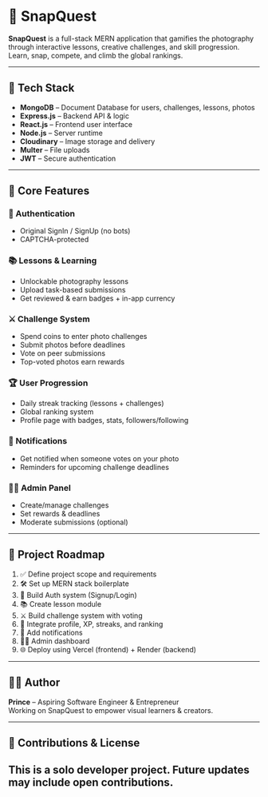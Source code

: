 # 📸 SnapQuest

**SnapQuest** is a full-stack MERN application that gamifies the photography through interactive lessons, creative challenges, and skill progression. Learn, snap, compete, and climb the global rankings.

---

## 🚀 Tech Stack

- **MongoDB** – Document Database for users, challenges, lessons, photos
- **Express.js** – Backend API & logic
- **React.js** – Frontend user interface
- **Node.js** – Server runtime
- **Cloudinary** – Image storage and delivery
- **Multer** – File uploads
- **JWT** – Secure authentication

---

## 🧠 Core Features

### 🧾 Authentication
- Original SignIn / SignUp (no bots)
- CAPTCHA-protected

### 📚 Lessons & Learning
- Unlockable photography lessons
- Upload task-based submissions
- Get reviewed & earn badges + in-app currency

### ⚔️ Challenge System
- Spend coins to enter photo challenges
- Submit photos before deadlines
- Vote on peer submissions
- Top-voted photos earn rewards

### 🏆 User Progression
- Daily streak tracking (lessons + challenges)
- Global ranking system
- Profile page with badges, stats, followers/following

### 🔔 Notifications
- Get notified when someone votes on your photo
- Reminders for upcoming challenge deadlines

### 🧑‍💼 Admin Panel
- Create/manage challenges
- Set rewards & deadlines
- Moderate submissions (optional)

---

## 📅 Project Roadmap
1. ✅ Define project scope and requirements
2. 🛠 Set up MERN stack boilerplate
3. 🔐 Build Auth system (Signup/Login)
4. 📚 Create lesson module
5. ⚔️ Build challenge system with voting
6. 🏅 Integrate profile, XP, streaks, and ranking
7. 🔔 Add notifications
8. 🧑‍💼 Admin dashboard
9. 🌐 Deploy using Vercel (frontend) + Render (backend)

---

## 👨‍💻 Author

**Prince** – Aspiring Software Engineer & Entrepreneur  
Working on SnapQuest to empower visual learners & creators.  

---

## 📢 Contributions & License
This is a solo developer project. Future updates may include open contributions.
---

